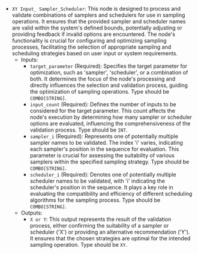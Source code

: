 - `XY Input_ Sampler_Scheduler`: This node is designed to process and validate combinations of samplers and schedulers for use in sampling operations. It ensures that the provided sampler and scheduler names are valid within the system's defined bounds, potentially adjusting or providing feedback if invalid options are encountered. The node's functionality is crucial for configuring and optimizing sampling processes, facilitating the selection of appropriate sampling and scheduling strategies based on user input or system requirements.
    - Inputs:
        - `target_parameter` (Required): Specifies the target parameter for optimization, such as 'sampler', 'scheduler', or a combination of both. It determines the focus of the node's processing and directly influences the selection and validation process, guiding the optimization of sampling operations. Type should be `COMBO[STRING]`.
        - `input_count` (Required): Defines the number of inputs to be considered for the target parameter. This count affects the node's execution by determining how many sampler or scheduler options are evaluated, influencing the comprehensiveness of the validation process. Type should be `INT`.
        - `sampler_i` (Required): Represents one of potentially multiple sampler names to be validated. The index 'i' varies, indicating each sampler's position in the sequence for evaluation. This parameter is crucial for assessing the suitability of various samplers within the specified sampling strategy. Type should be `COMBO[STRING]`.
        - `scheduler_i` (Required): Denotes one of potentially multiple scheduler names to be validated, with 'i' indicating the scheduler's position in the sequence. It plays a key role in evaluating the compatibility and efficiency of different scheduling algorithms for the sampling process. Type should be `COMBO[STRING]`.
    - Outputs:
        - `X or Y`: This output represents the result of the validation process, either confirming the suitability of a sampler or scheduler ('X') or providing an alternative recommendation ('Y'). It ensures that the chosen strategies are optimal for the intended sampling operation. Type should be `XY`.
